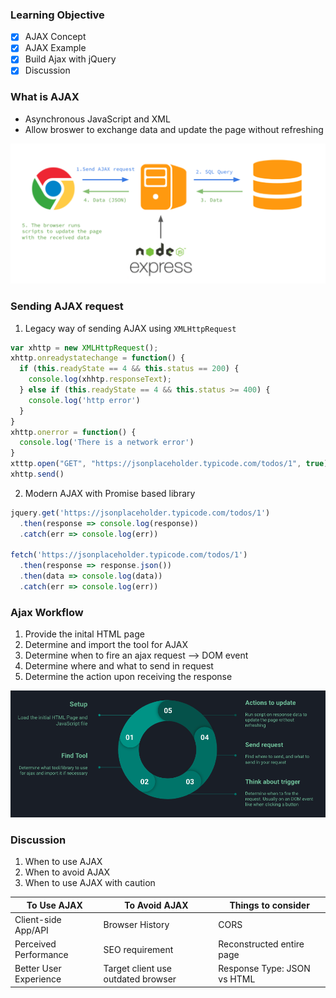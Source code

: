 ### Learning Objective
- [x] AJAX Concept
- [x] AJAX Example
- [x] Build Ajax with jQuery 
- [x] Discussion

### What is AJAX
* Asynchronous JavaScript and XML
* Allow broswer to exchange data and update the page without refreshing

![Ajax Workflow](./image/ajax.png)

### Sending AJAX request
1. Legacy way of sending AJAX using `XMLHttpRequest`

```js
var xhttp = new XMLHttpRequest();
xhttp.onreadystatechange = function() {
  if (this.readyState == 4 && this.status == 200) {
    console.log(xhhtp.responseText);
  } else if (this.readyState == 4 && this.status >= 400) {
    console.log('http error')
  }
}
xhttp.onerror = function() {
  console.log('There is a network error')
}
xtttp.open("GET", "https://jsonplaceholder.typicode.com/todos/1", true)
xhttp.send()
```

2. Modern AJAX with Promise based library

```js
jquery.get('https://jsonplaceholder.typicode.com/todos/1')
  .then(response => console.log(response))
  .catch(err => console.log(err))

fetch('https://jsonplaceholder.typicode.com/todos/1')
  .then(response => response.json())
  .then(data => console.log(data))
  .catch(err => console.log(err))
```

### Ajax Workflow
1. Provide the inital HTML page
2. Determine and import the tool for AJAX
3. Determine when to fire an ajax request --> DOM event
4. Determine where and what to send in request
5. Determine the action upon receiving the response

![ajax design](./image/ajax_design.png)

### Discussion
1. When to use AJAX
2. When to avoid AJAX
3. When to use AJAX with caution

|To Use AJAX           |To Avoid AJAX                     |Things to consider         |
|----------------------|----------------------------------|---------------------------|
|Client-side App/API   |Browser History                   |CORS                       |
|Perceived Performance |SEO requirement                   |Reconstructed entire page  |
|Better User Experience|Target client use outdated browser|Response Type: JSON vs HTML|